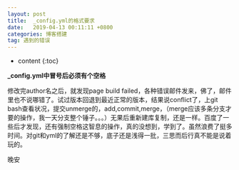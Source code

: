 ```yaml
---
layout: post
title:  _config.yml的格式要求
date:   2019-04-13 00:11:11 +0800
categories: 博客搭建
tag: 遇到的错误
---
```


* content
{:toc}


**_config.yml中冒号后必须有个空格**


修改完author名之后，就发现page build failed，各种错误邮件发来，佛了，邮件里也不说哪错了。试过版本回退到最近正常的版本，结果说conflict了，上git bash查看状况，提交unmerge的，add,commit,merge，（merge应该多条分支才要的操作，我一天分支整个锤子。。。）无果后重新建库复制，还是一样。百度了一些后才发现，还有强制空格这智息的操作，真的没想到，学到了。虽然浪费了挺多时间。对git和yml的了解还是不够，底子还是浅得一批，三思而后行真不能是说着玩的。


晚安

